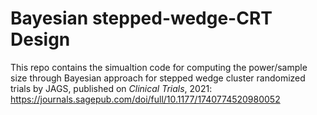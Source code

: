# Bayesian stepped-wedge-CRT Design
This repo contains the simualtion code for computing the power/sample size through Bayesian approach for stepped wedge cluster randomized trials by JAGS, published on $\textit {Clinical Trials}$, 2021: https://journals.sagepub.com/doi/full/10.1177/1740774520980052
